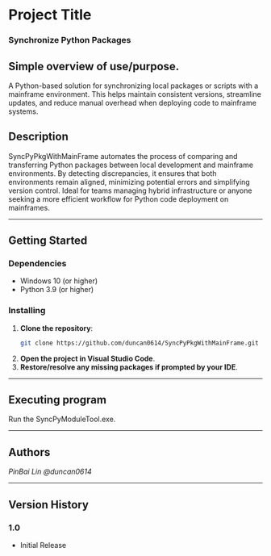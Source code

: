 # Project Title
### Synchronize Python Packages

## Simple overview of use/purpose.
A Python-based solution for synchronizing local packages or scripts with a mainframe environment. This helps maintain consistent versions, streamline updates, and reduce manual overhead when deploying code to mainframe systems.

## Description
SyncPyPkgWithMainFrame automates the process of comparing and transferring Python packages between local development and mainframe environments. By detecting discrepancies, it ensures that both environments remain aligned, minimizing potential errors and simplifying version control. Ideal for teams managing hybrid infrastructure or anyone seeking a more efficient workflow for Python code deployment on mainframes.

---

## Getting Started

### Dependencies
- Windows 10 (or higher)
- Python 3.9 (or higher)

### Installing
1. **Clone the repository**:
   ```bash
   git clone https://github.com/duncan0614/SyncPyPkgWithMainFrame.git
2. **Open the project in Visual Studio Code**.
3. **Restore/resolve any missing packages if prompted by your IDE**.

---

## Executing program
Run the SyncPyModuleTool.exe.

---

## Authors
_PinBai Lin_
_@duncan0614_

---

## Version History

### 1.0
- Initial Release
